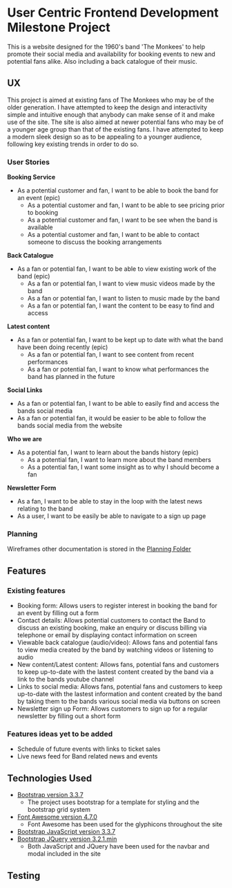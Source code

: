 # User Centric Frontend Development Milestone Project

This is a website designed for the 1960's band 'The Monkees' to help promote their social media and availability for booking events to new and potential fans alike. Also including a back catalogue of their music. 


## UX

This project is aimed at existing fans of The Monkees who may be of the older generation. I have attempted to keep the design and interactivity simple and intuitive enough that anybody can make sense of it and make use of the site. 
The site is also aimed at newer potential fans who may be of a younger age group than that of the existing fans. I have attempted to keep a modern sleek design so as to be appealing to a younger audience, following key existing trends in order to do so. 

### User Stories

**Booking Service**

- As a potential customer and fan, I want to be able to book the band for an event (epic)
  - As a potential customer and fan, I want to be able to see pricing prior to booking
  - As a potential customer and fan, I want to be see when the band is available
  - As a potential customer and fan, I want to be able to contact someone to discuss the booking arrangements

**Back Catalogue**

- As a fan or potential fan, I want to be able to view existing work of the band (epic)
  - As a fan or potential fan, I want to view music videos made by the band
  - As a fan or potential fan, I want to listen to music made by the band
  - As a fan or potential fan, I want the content to be easy to find and access

**Latest content**

- As a fan or potential fan, I want to be kept up to date with what the band have been doing recently (epic)
  - As a fan or potential fan, I want to see content from recent performances
  - As a fan or potential fan, I want to know what performances the band has planned in the future

**Social Links**

- As a fan or potential fan, I want to be able to easily find and access the bands social media
- As a fan or potential fan, it would be easier to be able to follow the bands social media from the website

**Who we are**

- As a potential fan, I want to learn about the bands history (epic)
  - As a potential fan, I want to learn more about the band members
  - As a potential fan, I want some insight as to why I should become a fan

**Newsletter Form**

- As a fan, I want to be able to stay in the loop with the latest news relating to the band
- As a user, I want to be easily be able to navigate to a sign up page

### Planning 

Wireframes other documentation is stored in the [Planning Folder](planning)


## Features

### Existing features

- Booking form: Allows users to register interest in booking the band for an event by filling out a form
- Contact details: Allows potential customers to contact the Band to discuss an existing booking, make an enquiry or discuss billing via telephone or email by displaying contact information on screen
- Viewable back catalogue (audio/video): Allows fans and potential fans to view media created by the band by watching videos or listening to audio
- New content/Latest content: Allows fans, potential fans and customers to keep up-to-date with the lastest content created by the band via a link to the bands youtube channel
- Links to social media: Allows fans, potential fans and customers to keep up-to-date with the lastest information and content created by the band by taking them to the bands various social media via buttons on screen
- Newsletter sign up Form: Allows customers to sign up for a regular newsletter by filling out a short form

### Features ideas yet to be added

- Schedule of future events with links to ticket sales
- Live news feed for Band related news and events


## Technologies Used

- [Bootstrap version 3.3.7](https://getbootstrap.com/docs/3.3/getting-started/)
  - The project uses bootstrap for a template for styling and the bootstrap grid system
- [Font Awesome version 4.7.0](https://fontawesome.com/v4.7.0/)
  - Font Awesome has been used for the glyphicons throughout the site 
- [Bootstrap JavaScript version 3.3.7](https://getbootstrap.com/docs/3.3/javascript/)
- [Bootstrap JQuery version 3.2.1.min](https://getbootstrap.com/docs/3.3/javascript/)
  - Both JavaScript and JQuery have been used for the navbar and modal included in the site


## Testing

